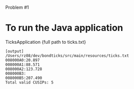 Problem #1

# To run the Java application
TicksApplication {full path to ticks.txt}

```
[output]
/Users/rz08/dev/bondticks/src/main/resources/ticks.txt
008000A0:20.897
008000A1:88.571
008000A2:123.728
008000B3:
008000B5:207.490
Total valid CUSIPs: 5
```